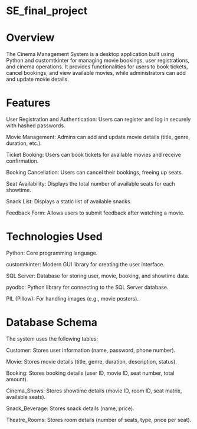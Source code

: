 # SE_final_project

# Overview
The Cinema Management System is a desktop application built using Python and customtkinter for managing movie bookings, user registrations, and cinema operations. It provides functionalities for users to book tickets, cancel bookings, and view available movies, while administrators can add and update movie details.

# Features
User Registration and Authentication: Users can register and log in securely with hashed passwords.

Movie Management: Admins can add and update movie details (title, genre, duration, etc.).

Ticket Booking: Users can book tickets for available movies and receive confirmation.

Booking Cancellation: Users can cancel their bookings, freeing up seats.

Seat Availability: Displays the total number of available seats for each showtime.

Snack List: Displays a static list of available snacks.

Feedback Form: Allows users to submit feedback after watching a movie.

# Technologies Used
Python: Core programming language.

customtkinter: Modern GUI library for creating the user interface.

SQL Server: Database for storing user, movie, booking, and showtime data.

pyodbc: Python library for connecting to the SQL Server database.

PIL (Pillow): For handling images (e.g., movie posters).

# Database Schema
The system uses the following tables:

Customer: Stores user information (name, password, phone number).

Movie: Stores movie details (title, genre, duration, description, status).

Booking: Stores booking details (user ID, movie ID, seat number, total amount).

Cinema_Shows: Stores showtime details (movie ID, room ID, seat matrix, available seats).

Snack_Beverage: Stores snack details (name, price).

Theatre_Rooms: Stores room details (number of seats, type, price per seat).
